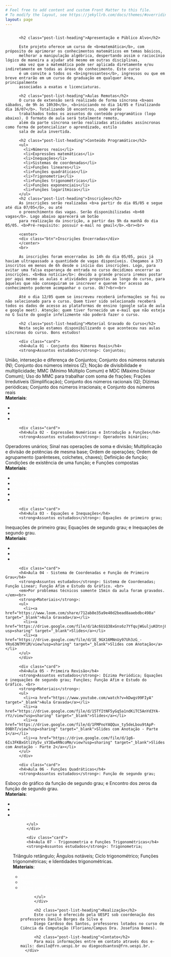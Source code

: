```yaml
---
# Feel free to add content and custom Front Matter to this file.
# To modify the layout, see https://jekyllrb.com/docs/themes/#overriding-theme-defaults
layout: page
---
```

<style>
.post-list-heading{
    color: #FC5185;
}

.card{
  border-radius: 5px;
  border: 1px solid #FC5185;
  padding: 1em;
  margin:1em;
}

.btn{
  display: flex;
    flex-direction: row;
    justify-content: center;
    align-items: center;
  background: #FC5185;
  color: white;
  padding: 0.8em;
  border-radius: 5px;
  border: 1px solid #FC5185;

}

/* unvisited link */
a:link {
  color: white;
}

/* visited link */
a:visited {
  color: white;
}

/* mouse over link */
a:hover {
  text-decoration: none;
  color: white;
  box-shadow: 0 0 1em gray;
}

/* selected link */
a:active {
  color: white;
}

/* unvisited link */
.card  a:link {
  color: blue;
}

/* visited link */
.card  a:visited {
  color: blue;
}

/* mouse over link */
.card a:hover {
  text-decoration: underline;
  color: #FC5185;
  box-shadow: none;
}

/* selected link */
.card a:active {
  color: #FC5185;
}
</style>

<main class="page-content" aria-label="Content">
<div class="home">
          <img src="https://danilob.github.io/matematica-basica-curso/assets/images/capa.png" alt="" class="full">

          <h2 class="post-list-heading">Apresentação e Público Alvo</h2>

          Este projeto oferece um curso de <b>matemática</b>, com próposito de aprimorar os conhecimentos matemáticos em temas básicos,
          melhorar a manipulação algébrica, despertando assim o raciocínio lógico de maneira a ajudar até mesmo em outras disciplinas, 
          uma vez que a matemática pode ser aplicada diretamente e/ou indiretamente em todas as áreas do conhecimento. Este curso
          é um convite a todos os <b>ingressantes</b>, ingressos ou que em breve entrarão em um curso de graduação em qualquer área, principalmente
          associadas a exatas e licenciaturas.

          <h2 class="post-list-heading">Aulas Remotas</h2>
          O curso de extensão será realizado de forma síncrona <b>aos sábados, de 9h às 10h30</b>, <b>iniciando no dia 14/05 e finalizando dia 16/07</b>. Totalizando 10 encontros, onde serão
          trabalhados todos os assuntos do conteúdo programático (logo abaixo). O formato de aula será totalmente remoto,
          além da parte síncrona serão realizadas atividades assíncronas como forma de potencializar o aprendizado, estilo
          sala de aula invertida.

          <h2 class="post-list-heading">Conteúdo Programático</h2>
          <ul>
            <li>Números reais</li>
            <li>Expressões matemáticas</li>
            <li>Inequações</li>
            <li>Sistemas de coordenadas</li>
            <li>Funções lineares</li>
            <li>Funções quadráticas</li>
            <li>Trigonometria</li>
            <li>Funções trigonométricas</li>
            <li>Funções exponenciais</li>
            <li>Funções logarítmicas</li>
          </ul>
          <h2 class="post-list-heading">Inscrições</h2>
          As inscrições serão realizadas <b>a partir do dia 05/05 e segue até dia 07/05</b>, ou até 
          o preenchimento das vagas. Serão disponibilizadas <b>60 vagas</b>. Logo abaixo aparecerá um botão
          para realização da inscrição, a partir das 9h da manhã do dia 05/05. <b>Pré-requisito: possuir e-mail no gmail</b>.<br><br>

          <center>
          <div class="btn">Inscrições Encerradas</div>
          </center>
          <br>

          As inscrições foram encerradas às 14h do dia 05/05, pois já haviam ultrapassado a quantidade de vagas disponíveis. Chegamos a 373 inscritos em menos de 6h desde o início das inscrições. Logo, para evitar uma falsa esperança de entrada no curso decidimos encerrar as inscrições. <b>Boa notícia</b>: devido a grande procura iremos postar por aqui mesmo as aulas e atividades propostas ao longo do curso, para àqueles que não conseguiram se inscrever e querem ter acesso ao conhecimento poderem acompanhar o curso. Ok!?<br><br>

          Até o dia 12/05 quem se inscreveu receberá informações se foi ou não selecionado para o curso. Quem tiver sido selecionado receberá todos os dados de acesso as plataformas de ensino (google sala de aula e google meet). Atenção: quem tiver fornecido um e-mail que não esteja no G Suite do google infelizmente não poderá fazer o curso.

          <h2 class="post-list-heading">Material Gravado do Curso</h2>
          Nesta seção estamos disponibilizando o que aconteceu nas aulas síncronas do curso. Bons estudos!

          <div class="card">
          <h4>Aula 01 - Conjunto dos Números Reais</h4>
          <strong>Assuntos estudados</strong>: Conjuntos;
União, interseção e diferença de Conjuntos;
Conjunto dos números naturais (N);
Conjunto dos números inteiros (Z);
Noção de divisibilidade e multiplicidade;
MMC (Mínimo Múltiplo Comum) e MDC (Máximo Divisor Comum);
Uso do MMC para trabalhar com soma de frações;
Frações Irredutíveis (Simplificação);
Conjunto dos números racionais (Q);
Dízimas periódicas;
Conjunto dos números irracionais; e Conjunto dos números reais<br>
          <strong>Materiais</strong>:
          <ul>
            <li><a href="https://www.loom.com/share/5039219b54294876b25a2cd303d74484" target="_blank">Aula Gravada</a></li>
            <li><a href="https://drive.google.com/file/d/1uD_spBd9pbl8HCNT2Rgxi_7KL24AN7M3/view?usp=sharing" target="_blank">Slides</a></li>
            <li><a href="https://drive.google.com/file/d/1p1GsuQIc2h7T8y14rb9Ctl1a62w40u-2/view?usp=sharing" target="_blank">Slides com Anotação</a></li>
          </ul>
          </div>

          <div class="card">
          <h4>Aula 02 - Expressões Numéricas e Introdução a Funções</h4>
          <strong>Assuntos estudados</strong>: Operadores binários;
Operadores unários;
Sinal nas operações de soma e divisão;
Multiplicação e divisão de potências de mesma base;
Ordem de operações;
Ordem de agrupamento (parênteses, colchetes, chaves);
Definição de função;
Condições de existência de uma função; e
Funções compostas<br>
          <strong>Materiais</strong>:
          <ul>
            <li><a href="https://www.loom.com/share/34c28750657d4d80be327b1751da9e93" target="_blank">Aula Gravada</a></li>
            <li><a href="https://drive.google.com/file/d/1j6aEuRIMpyYEaATlwqApM_-0784eeLtZ/view?usp=sharing" target="_blank">Slides de Expressões Matemáticas</a></li>
            <li><a href="https://drive.google.com/file/d/1DHIDnBHWZ1cT7hBgkJIfgKyJTYWCwtoS/view?usp=sharing" target="_blank">Slides de Expressões Matemáticas com Anotação</a></li>
            <li><a href="https://drive.google.com/file/d/1v7zkysSwY1lMnajvWqr7FKTGzKIVEOFA/view?usp=sharing" target="_blank">Slides de Introdução a Funções</a></li>
            <li><a href="https://drive.google.com/file/d/1DG7I4C1zYsIxI6KOsxGugSWfm0NdxVrW/view?usp=sharing" target="_blank">Slides de Introdução a Funções com Anotação</a></li>
          </ul>
          </div>

          <div class="card">
          <h4>Aula 03 - Equações e Inequações</h4>
          <strong>Assuntos estudados</strong>: Equações de primeiro grau;
Inequações de primeiro grau;
Equações de segundo grau; e
Inequações de segundo grau.<br>
          <strong>Materiais</strong>:
          <ul>
            <li><a href="https://www.loom.com/share/f259e2ef5a484795921e498e06fc1cdc" target="_blank">Aula Gravada</a></li>
            <li><a href="https://drive.google.com/file/d/1ORqsLKqj953diPY8JytGiM0bBy4cXv_k/view?usp=sharing" target="_blank">Slides</a></li>
            <li><a href="https://drive.google.com/file/d/1GQR-uvumFdPkGM1EUbp8GWtUGcZnFG8_/view?usp=sharing" target="_blank">Slides com Anotação</a></li>
          </ul>
          </div>

          <div class="card">
          <h4>Aula 04 - Sistema de Coordenadas e Função de Primeiro Grau</h4>
          <strong>Assuntos estudados</strong>: Sistema de Coordenadas; Função Linear; Função Afim e Estudo do Gráfico. <br>
          <em>Por problemas técnicos somente 15min da aula foram gravados.</em><br>
          <strong>Materiais</strong>:
          <ul>
            <li><a href="https://www.loom.com/share/712ab8e35a9e40d2bead8aaebdbc498a" target="_blank">Aula Gravada</a></li>
            <li><a href="https://drive.google.com/file/d/1Ac6UiQ38xGns6z7YfqujWGuljuKOtnj0/view?usp=sharing" target="_blank">Slides</a></li>
            <li><a href="https://drive.google.com/file/d/1E_9GX16MNnUy97Uh3zG_-YRs63NTMYiM/view?usp=sharing" target="_blank">Slides com Anotação</a></li>
          </ul>
          </div>

          <div class="card">
          <h4>Aula 05 - Primeira Revisão</h4>
          <strong>Assuntos estudados</strong>: Dízima Periódica; Equações e inequações de segundo grau; Funções; Função Afim e Estudo do Gráfico. <br>
          <strong>Materiais</strong>:
          <ul>
            <li><a href="https://www.youtube.com/watch?v=kDwgs99FIyA" target="_blank">Aula Gravada</a></li>
            <li><a href="https://drive.google.com/file/d/15TfItNF5yGq5a1ndKiTC5AnYd3YA-rYz/view?usp=sharing" target="_blank">Slides</a></li>
            <li><a href="https://drive.google.com/file/d/1FMPnoYAQQux_ty5deLbou9tApP-09BhT/view?usp=sharing" target="_blank">Slides com Anotação - Parte 1</a></li>
            <li><a href="https://drive.google.com/file/d/1g6-6Is3FKBxGtliVy5v_sY3Ew4RNcoMm/view?usp=sharing" target="_blank">Slides com Anotação - Parte 2</a></li>
          </ul>
          </div>

          <div class="card">
          <h4>Aula 06 - Funções Quadráticas</h4>
          <strong>Assuntos estudados</strong>: Função de segundo grau;
Esboço do gráfico da função de segundo grau; e
Encontro dos zeros da função de segundo grau. <br>
          <strong>Materiais</strong>:
          <ul>
            <li><a href="https://www.youtube.com/watch?v=ud__ph-Fw6w" target="_blank">Aula Gravada</a></li>
            <li><a href="https://drive.google.com/file/d/156tsn9iISpo-Je_3wuSlTMQMF9wEtOI6/view?usp=sharing" target="_blank">Slides</a></li>
            <li><a href="https://drive.google.com/file/d/1LODEZrBYdBjHxsdHdDVLGSR-qZE-XG7U/view?usp=sharing" target="_blank">Slides com Anotação</a></li>
            
          </ul>
          </div>

          <div class="card">
          <h4>Aula 07 - Trigonometria e Funções Trigonométricas</h4>
          <strong>Assuntos estudados</strong>: Trigonometria;
Triângulo retângulo;
Ângulos notáveis;
Ciclo trigonométrico;
Funções trigonométricas; e
Identidades trigonométricas. <br>
          <strong>Materiais</strong>:
          <ul>
            <li><a href="https://www.youtube.com/watch?v=7JmUGcWiNbg" target="_blank">Aula Gravada</a></li>
            <li><a href="https://drive.google.com/file/d/1zmIJvkgHY6bvT35g8sTu-u48BV4uM0cL/view?usp=sharing" target="_blank">Slides</a></li>
            <li><a href="https://drive.google.com/file/d/1H3TXuxsU6J0iy-JcwR47hWZ5jjdZjW-g/view?usp=sharing" target="_blank">Slides com Anotação</a></li>
            
          </ul>
          </div>

          <h2 class="post-list-heading">Realização</h2>
          Este curso é oferecido pela UESPI sob coordenação dos professores Danilo Borges da Silva e
          Diego Cardoso dos Santos, professores lotados no curso de Ciência da Computação (Floriano/Campus Dra. Josefina Demes).

          <h2 class="post-list-heading">Contato</h2>
          Para mais informações entre em contato através dos e-mails: danilo@frn.uespi.br ou diegocdsantos@frn.uespi.br.
      </div>
</main>
